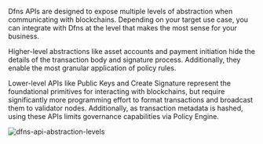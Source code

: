 Dfns APIs are designed to expose multiple levels of abstraction when communicating with blockchains.  Depending on your target use case, you can integrate with Dfns at the level that makes the most sense for your business.

Higher-level abstractions like asset accounts and payment initiation hide the details of the transaction body and signature process. Additionally, they enable the most granular application of policy rules. 

Lower-level APIs like Public Keys and Create Signature represent the foundational primitives for interacting with blockchains, but require significantly more programming effort to format transactions and broadcast them to validator nodes.  Additionally, as transaction metadata is hashed, using these APIs limits governance capabilities via Policy Engine. 

![dfns-api-abstraction-levels](../../gitbook/.gitbook/assets/dfns-api-abstraction-levels.png)